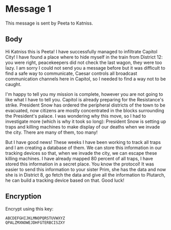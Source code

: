 # Message 1
This message is sent by Peeta to Katniss.

## Body
Hi Katniss this is Peeta! I have successfully managed to infiltrate Capitol City! I have found a place where to hide myself in the train from District 12: you were right, peacekeepers did not check the last wagon, they were too lazy. I am sorry I could not send you a message before but it was difficult to find a safe way to communicate, Caesar controls all broadcast communication channels here in Capitol, so I needed to find a way not to be caught.

I'm happy to tell you my mission is complete, however you are not going to like what I have to tell you. Capitol is already preparing for the Resistance's strike. President Snow has ordered the peripheral districts of the town to be evacuated, now citizens are mostly concentrated in the blocks surrounding the President's palace. I was wondering why this move, so I had to investigate more (which is why it took so long): President Snow is setting up traps and killing machines to make display of our deaths when we invade the city. There are many of them, too many!

But I have good news! These weeks I have been working to track all traps and I am creating a database of them. We can store this information in our tracking devices so that, when we invade the city, we can escape these killing machines. I have already mapped 80 percent of all traps, I have stored this information in a secret place. You know the protocol! It was easier to send this information to your sister Prim, she has the data and now she is in District 8, go fetch the data and give all the information to Plutarch, he can build a tracking device based on that. Good luck! 

## Encryption
Encrypt using this key:

    ABCDEFGHIJKLMNOPQRSTUVWXYZ
    QPALZMXNOWEJDHFGTERBCISZXY
